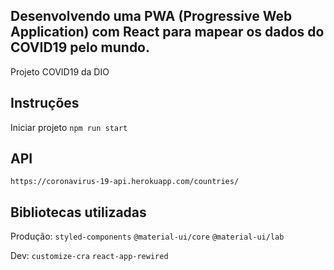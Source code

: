 ## Desenvolvendo uma PWA (Progressive Web Application) com React para mapear os dados do COVID19 pelo mundo.
Projeto COVID19 da DIO



## Instruções

 Iniciar projeto `npm run start`  


## API 
`https://coronavirus-19-api.herokuapp.com/countries/`
 
## Bibliotecas utilizadas

  Produção: `styled-components` `@material-ui/core` `@material-ui/lab`
  
  Dev: `customize-cra` `react-app-rewired`

